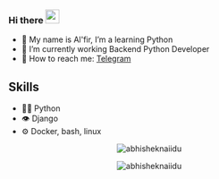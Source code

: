 ### Hi there <img src="https://media.giphy.com/media/hvRJCLFzcasrR4ia7z/giphy.gif" width="25px">
 
- 🌱 My name is Al'fir, I’m a learning Python
- 🔭 I’m currently working Backend Python Developer
- 💬 How to reach me: [Telegram](https://t.me/JaTu7)

## Skills
- 👨‍💻 Python
- 👁️ Django
- ⚙️ Docker, bash, linux

<p align="center"> <img src="https://github-readme-stats.vercel.app/api?username=alfir777&show_icons=true&hide_border=true&theme=gotham"  alt="abhisheknaiidu" />
<p align="center"> <img src="https://github-readme-stats.vercel.app/api/top-langs/?username=alfir777&layout=compact&count_private=true&theme=gruvbox"  alt="abhisheknaiidu" />
